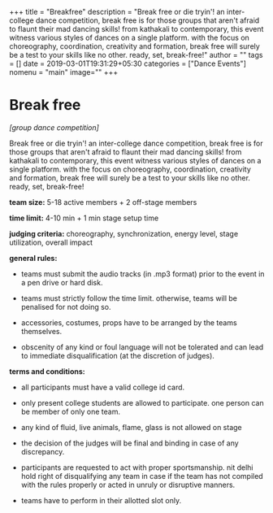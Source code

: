 +++
title = "Breakfree"
description = "Break free or die tryin'! an inter-college dance competition, break free is for those groups that aren't afraid to flaunt their mad dancing skills! from kathakali to contemporary, this event witness various styles of dances on a single platform. with the focus on choreography, coordination, creativity and formation, break free will surely be a test to your skills like no other. ready, set, break-free!"
author = ""
tags = []
date = 2019-03-01T19:31:29+05:30
categories = ["Dance Events"]
nomenu = "main"
image="<BACKGROUND IMAGE FOR YOUR POST>"
+++

# Break free

*\[group dance competition\]*

Break free or die tryin'! an inter-college dance competition, break free
is for those groups that aren't afraid to flaunt their mad dancing
skills! from kathakali to contemporary, this event witness various
styles of dances on a single platform. with the focus on choreography,
coordination, creativity and formation, break free will surely be a test
to your skills like no other. ready, set, break-free!

**team size:** 5-18 active members + 2 off-stage members

**time limit:** 4-10 min + 1 min stage setup time

**judging criteria:** choreography, synchronization, energy level, stage
utilization, overall impact

**general rules:**

-   teams must submit the audio tracks (in .mp3 format) prior to the event in a pen drive or hard disk.

-   teams must strictly follow the time limit. otherwise, teams will be penalised for not doing so.

-   accessories, costumes, props have to be arranged by the teams themselves.

-   obscenity of any kind or foul language will not be tolerated and can lead to immediate disqualification (at the discretion of judges).

**terms and conditions:**

<!-- -->

-   all participants must have a valid college id card.

-   only present college students are allowed to participate. one person can be member of only one team.

-   any kind of fluid, live animals, flame, glass is not allowed on stage

-   the decision of the judges will be final and binding in case of any discrepancy.

-   participants are requested to act with proper sportsmanship. nit delhi hold right of disqualifying any team in case if the team has not compiled with the rules properly or acted in unruly or disruptive manners.

-   teams have to perform in their allotted slot only.



